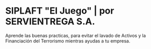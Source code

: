 # SIPLAFT "El Juego" | por SERVIENTREGA S.A.
Aprende las buenas practicas, para evitar el lavado de Activos y la Financiación del Terrorismo mientras ayudas a tu empresa.
